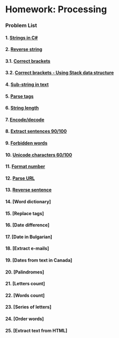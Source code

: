 Homework: Processing
====================

### Problem List

#### 1. [Strings in C#](https://github.com/petyakostova/Telerik-Academy/tree/master/C%23/C%23%202/6.%20Strings-And-Text-Processing-HW/Strings-In-CSharp)
#### 2. [Reverse string](https://github.com/petyakostova/Telerik-Academy/tree/master/C%23/C%23%202/6.%20Strings-And-Text-Processing-HW/Reverse-String)
#### 3.1. [Correct brackets](https://github.com/petyakostova/Telerik-Academy/tree/master/C%23/C%23%202/6.%20Strings-And-Text-Processing-HW/Correct-Brackets)
#### 3.2. [Correct brackets - Using Stack data structure](https://github.com/petyakostova/Telerik-Academy/tree/master/C%23/C%23%202/6.%20Strings-And-Text-Processing-HW/Correct-Brackets-Stack)
#### 4. [Sub-string in text](https://github.com/petyakostova/Telerik-Academy/tree/master/C%23/C%23%202/6.%20Strings-And-Text-Processing-HW/Substring-In-Text)
#### 5. [Parse tags](https://github.com/petyakostova/Telerik-Academy/tree/master/C%23/C%23%202/6.%20Strings-And-Text-Processing-HW/Parse-Tags)
#### 6. [String length](https://github.com/petyakostova/Telerik-Academy/tree/master/C%23/C%23%202/6.%20Strings-And-Text-Processing-HW/String-Length)
#### 7. [Encode/decode](https://github.com/petyakostova/Telerik-Academy/tree/master/C%23/C%23%202/6.%20Strings-And-Text-Processing-HW/Encode-Decode)
#### 8. [Extract sentences 90/100](https://github.com/petyakostova/Telerik-Academy/tree/master/C%23/C%23%202/6.%20Strings-And-Text-Processing-HW/Extract-Sentences)
#### 9. [Forbidden words](https://github.com/petyakostova/Telerik-Academy/tree/master/C%23/C%23%202/6.%20Strings-And-Text-Processing-HW/Forbidden-Words)
#### 10. [Unicode characters 60/100](https://github.com/petyakostova/Telerik-Academy/tree/master/C%23/C%23%202/6.%20Strings-And-Text-Processing-HW/Unicode-Characters)
#### 11. [Format number](https://github.com/petyakostova/Telerik-Academy/tree/master/C%23/C%23%202/6.%20Strings-And-Text-Processing-HW/Format-Number)
#### 12. [Parse URL](https://github.com/petyakostova/Telerik-Academy/tree/master/C%23/C%23%202/6.%20Strings-And-Text-Processing-HW/Parse-URL)
#### 13. [Reverse sentence](https://github.com/petyakostova/Telerik-Academy/tree/master/C%23/C%23%202/6.%20Strings-And-Text-Processing-HW/Reverse-Sentence)
#### 14. [Word dictionary]
#### 15. [Replace tags]
#### 16. [Date difference]
#### 17. [Date in Bulgarian]
#### 18. [Extract e-mails]
#### 19. [Dates from text in Canada]
#### 20. [Palindromes]
#### 21. [Letters count]
#### 22. [Words count]
#### 23. [Series of letters]
#### 24. [Order words]
#### 25. [Extract text from HTML]
